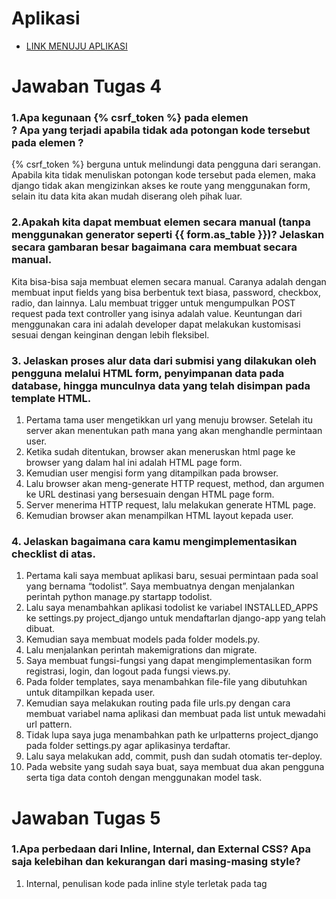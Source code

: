 # Aplikasi
- [LINK MENUJU APLIKASI](https://tugas2naiya.herokuapp.com/todolist/login/)

# Jawaban Tugas 4
### 1.Apa kegunaan {% csrf_token %} pada elemen <form>? Apa yang terjadi apabila tidak ada potongan kode tersebut pada elemen <form>?

{% csrf_token %} berguna untuk melindungi data pengguna dari serangan. Apabila kita tidak menuliskan potongan kode tersebut pada elemen, maka django tidak akan mengizinkan akses ke route yang menggunakan form, selain itu data kita akan mudah diserang oleh pihak luar.

### 2.Apakah kita dapat membuat elemen <form> secara manual (tanpa menggunakan generator seperti {{ form.as_table }})? Jelaskan secara gambaran besar bagaimana cara membuat <form> secara manual.

Kita bisa-bisa saja membuat elemen <form> secara manual. Caranya adalah dengan membuat input fields yang bisa berbentuk text biasa, password, checkbox, radio, dan lainnya.  Lalu membuat trigger untuk mengumpulkan POST request pada text controller yang isinya adalah value. Keuntungan dari menggunakan cara ini adalah developer dapat melakukan kustomisasi sesuai dengan keinginan dengan lebih fleksibel.

### 3. Jelaskan proses alur data dari submisi yang dilakukan oleh pengguna melalui HTML form, penyimpanan data pada database, hingga munculnya data yang telah disimpan pada template HTML.

1. Pertama tama user mengetikkan url yang menuju browser. Setelah itu server akan menentukan path mana yang akan menghandle permintaan user. 
2. Ketika sudah ditentukan, browser akan meneruskan html page ke browser yang dalam hal ini adalah HTML page form.
3. Kemudian user mengisi form yang ditampilkan pada browser.
4. Lalu browser akan meng-generate HTTP request, method, dan argumen ke URL destinasi yang bersesuain dengan HTML page form.
5. Server menerima HTTP request, lalu melakukan generate HTML page.
6. Kemudian browser akan menampilkan HTML layout kepada user.

### 4.  Jelaskan bagaimana cara kamu mengimplementasikan checklist di atas.

1. Pertama kali saya membuat aplikasi baru, sesuai permintaan pada soal yang bernama “todolist”. Saya membuatnya dengan menjalankan perintah python manage.py startapp todolist.
2. Lalu saya menambahkan aplikasi todolist ke variabel INSTALLED_APPS ke settings.py project_django untuk mendaftarlan django-app yang telah dibuat.
3. Kemudian saya membuat models pada folder models.py.
4. Lalu menjalankan perintah makemigrations dan migrate.
5. Saya membuat fungsi-fungsi yang dapat mengimplementasikan form registrasi, login, dan logout pada fungsi views.py.
6. Pada folder templates, saya menambahkan file-file yang dibutuhkan untuk ditampilkan kepada user.
7. Kemudian saya melakukan routing pada file urls.py dengan cara membuat variabel nama aplikasi dan membuat pada list untuk mewadahi url pattern.
8. Tidak lupa saya juga menambahkan path ke urlpatterns project_django pada folder settings.py agar aplikasinya terdaftar.
9. Lalu saya melakukan add, commit, push dan sudah otomatis ter-deploy.
10. Pada website yang sudah saya buat, saya membuat dua akan pengguna serta tiga data contoh dengan menggunakan model task.

# Jawaban Tugas 5

### 1.Apa perbedaan dari Inline, Internal, dan External CSS? Apa saja kelebihan dan kekurangan dari masing-masing style?

1. Internal, penulisan kode pada inline style terletak pada tag <style>. Penulisan kode dengan internal style hanya dapat dilakukan pada satu halaman website saja, dan tidak dapat digunakan pada halaman lain.
Kelebihan : tidak perlu mengupload beberapa file, karena css dan html terletak pada file yang sama.
Kekurangan : css tidak dapat digunakan bersamaan dengan halaman html yang lain. Selain dapat memperlambat performa website.
2. Inline, penulisan kode yang ditulis langsung pada atribut elemen html. Kode ini ditulis pada setiap kode html yang mempunyai atribut style.
Kelebihan : sangat membantu apabila kita ingin menguji coba atau sekedar ingin melihat perubahan. Lalu dapat memperbaiki kode dengan cepat, dan juga proses load website akan lebih cepat.
Kekurangan : Lebih sulit dalam mengatur website karena hanya dapat mengatur satu elemen.
3. External, penulisan kode yang ditulis pada file eksternal yang terpisah dengan file htmlnya. file CSS ditulis dengan ekstensi .css. 
kelebihan : struktur file html akan lebih rapi, loading website akan jadi lebih cepat, dapat digunakan di beberapa halaman web sekaligus.
kekurangan : apabila koneksi internet lambat, halaman akan berantakan ketika file css gagal dipanggil oleh file html.

### 2.Jelaskan tag HTML5 yang kamu ketahui.

* !DOCTYPE      : Tag untuk menentukan tipe dokumen
* html	        : Tag untuk membuat sebuah dokumen HTML
* title         : Tag untuk membuat judul dari sebuah halaman
* body	        : Tag untuk membuat tubuh dari sebuah halaman
* h1 to h6      : Tag untuk membuat heading
* form          : Tag untuk membuat sebuah form HTML untuk input pengguna
* input	        : Tag untuk membuat sebuah kontrol input
* textarea	    : Tag untuk membuat sebuah kontrol input multibaris (text area)
* button   	    : Tag untuk membuat sebuah tombol yang dapat diklik
* img	        : Tag untuk membuat gambar
* link	        : Tag untuk membuat hubungan antara dokumen dan sumber daya eksternal 
* table	        : Tag untuk membuat tabel
* style	        : Tag untuk membuat informasi style untuk dokumen
* head          : Tag untuk membuat informasi tentang dokumen
* meta	        : Tag untuk membuat metadata tentang dokumen HTML

### 3.Jelaskan tipe-tipe CSS selector yang kamu ketahui.

1. Selektor Tag, memilih elemen berdasarkan nama tag.
2. Selektor Class, selektor yang memilih elemen berdasarkan nama class yang diberikan. Selektor class ditandai dengan tanda titik di depannya.
3. Selektor ID, hampir sama dengan selector class hanya saja id bersifat unik dan hanya dapat digunakan pada satu elemen saja.
4. Selektor Atribut, hampir sama dengan selektor tag, hanya saha selektor ini memilih elemen berdasarkan atributnya.
5. Selektor Universal, selektor yang digunakan untuk menyeleksi semua elemen pada jangkauan (scope) tertentu.
6. Selektor Pseudo, selektor untuk memilih elemen semu seperti state pada elemen, elemen before dan after, elemen ganjil, dan sebagainya.

### 4.Jelaskan bagaimana cara kamu mengimplementasikan checklist di atas.
1. Pertama saya menyertakan kode untuk Include Bootstrap’s CSS and JS ke file html yang telah saya buat di tugas sebelumnya.
2. Selanjutnya saya mulai menghias halaman per halamannnya. Pada tugas ini kebanyakan saya menggunakan inline style. Saya mengubah tulisan menjadi heading, mengganti jenis font, serta menambahkan navigation bar agar halaman websitenya terlihat menarik.
3. Selanjutnya pada halaman todolist, saya membuat card per tasknya. Kemudian saya menghias dengan memberi warna pada card tersebut. Tidak lupa saya menyesuaikan tata letak dan memberikan keterangan mengenaik card tersebut.
4. Untuk tombol-tombol yang ada, saya juga menghiasnya menjadi lebih berwarna.
5. Selanjutnya saya melakukan git add,commit,push seperti biasa.
